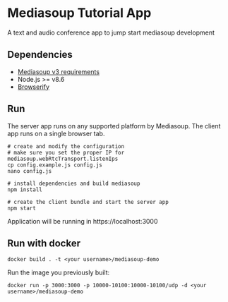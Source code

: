 # Mediasoup Tutorial App

A text and audio conference app to jump start mediasoup development

## Dependencies

* [Mediasoup v3 requirements](https://mediasoup.org/documentation/v3/mediasoup/installation/#requirements)
* Node.js >= v8.6
* [Browserify](http://browserify.org/)


## Run

The server app runs on any supported platform by Mediasoup. The client app runs on a single browser tab.
```
# create and modify the configuration
# make sure you set the proper IP for mediasoup.webRtcTransport.listenIps
cp config.example.js config.js
nano config.js

# install dependencies and build mediasoup
npm install

# create the client bundle and start the server app
npm start
```

Application will be running in https://localhost:3000

## Run with docker

```
docker build . -t <your username>/mediasoup-demo
```

Run the image you previously built:

```
docker run -p 3000:3000 -p 10000-10100:10000-10100/udp -d <your username>/mediasoup-demo
```
